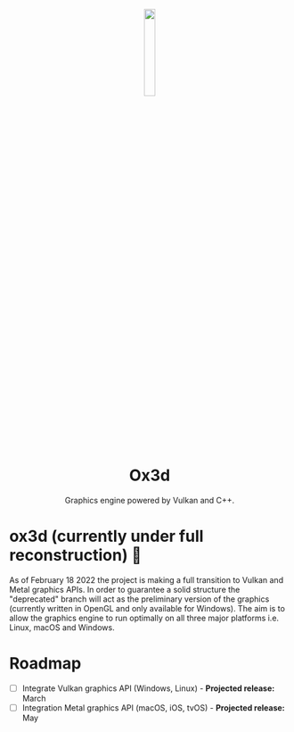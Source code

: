 <p align="center">
<img width=20% height=20% src="https://user-images.githubusercontent.com/44316688/155866182-341b8420-6036-42f4-914b-7b8484c94ba1.png">
</p>
<h1 align="center">Ox3d</h1>

<p align="center">
Graphics engine powered by Vulkan and C++.
</p>
  
# ox3d (currently under full reconstruction) 🚧
As of February 18 2022 the project is making a full transition to Vulkan and Metal graphics APIs. In order to guarantee a solid structure the "deprecated" branch will act as the preliminary version of the graphics (currently written in OpenGL and only available for Windows). The aim is to allow the graphics engine to run optimally on all three major platforms i.e. Linux, macOS and Windows.

# Roadmap
- [ ] Integrate Vulkan graphics API (Windows, Linux) - **Projected release:** March
- [ ] Integration Metal graphics API (macOS, iOS, tvOS) - **Projected release:** May
